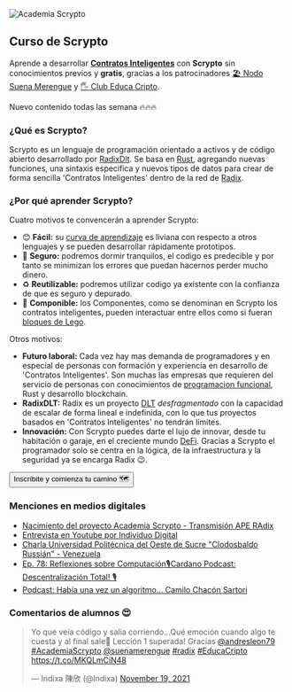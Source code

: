 <img :src="$withBase('/Academia.png')" alt="Academia Scrypto">

## Curso de Scrypto
Aprende a desarrollar [**Contratos Inteligentes**](https://twitter.com/andresleon79/status/1446467682207928342?s=20) con **Scrypto** sin conocimientos previos y **gratis**, gracias a los patrocinadores [🏖️ Nodo Suena Merengue](https://suenamerengue.com/) y [🖐️ Club Educa Cripto](https://twitter.com/EducaCripto).  

Nuevo contenido todas las semana 🔥🔥🔥

### ¿Qué es Scrypto?

Scrypto es un lenguaje de programación orientado a activos y de código abierto desarrollado por [RadixDlt](https://www.radixdlt.com/). Se basa en [Rust](/rust), agregando nuevas funciones, una sintaxis especifica y nuevos tipos de datos para crear de forma sencilla 'Contratos Inteligentes' dentro de la red de [Radix](/radix/unidad1.md). 

### ¿Por qué aprender Scrypto?
Cuatro motivos te convencerán a aprender Scrypto:
- 😊 **Fácil:** su [curva de aprendizaje](https://twitter.com/andresleon79/status/1449828241355706375?s=20) es liviana con respecto a otros lenguajes y se pueden desarrollar rápidamente prototipos.
- 🔏 **Seguro:** podremos dormir tranquilos, el codigo es predecible y por tanto se minimizan los errores que puedan hacernos perder mucho dinero.
- ♻️ **Reutilizable:** podremos utilizar codigo ya existente con la confianza de que es seguro y depurado. 
- 🧬 **Componible:** los Componentes, como se denominan en Scrypto los contratos inteligentes, pueden interactuar entre ellos como si fueran [bloques de Lego](https://cdn1.img.sputniknews.com/img/105827/60/1058276052_0:100:1600:965_1000x541_80_0_0_6dedd1a5c55f67598d2ba797f0d47c12.jpg).

Otros motivos:
- **Futuro laboral:** Cada vez hay mas demanda de programadores y en especial de personas con formación y experiencia en desarrollo de 'Contratos Inteligentes'. 
Son muchas las empresas que requieren del servicio de personas con conocimientos de [programacion funcional](https://twitter.com/andresleon79/status/1452558680424058882?s=20), Rust y desarrollo blockchain.
- **RadixDLT:** Radix es un proyecto [DLT](/fundamentos/blockchain/dlt.md) *desfragmentado* con la capacidad de escalar de forma lineal e indefinida, con lo que tus proyectos basados en 'Contratos Inteligentes' no tendrán límites. 
- **Innovación:** Con Scrypto puedes darte el lujo de innovar, desde tu habitación o garaje, en el creciente mundo [DeFi](https://twitter.com/andresleon79/status/1450382091925999623). Gracias a Scrypto el programador solo se centra en la lógica, de la infraestructura y la seguridad ya se encarga Radix 😉.

[<button type="button" class="btn btn-outline-dark">Inscríbite y comienza tu camino 🗺️</button>](/academia/)

### Menciones en medios digitales
- [Nacimiento del proyecto Academia Scrypto - Transmisión APE RAdix](https://twitter.com/i/broadcasts/1DXxyDBBYzLJM)
- [Entrevista en Youtube por Individuo Digital](https://youtu.be/J2CyJfW2F40)
- [Charla Universidad Politécnica del Oeste de Sucre "Clodosbaldo Russián" - Venezuela](https://youtu.be/l2vOvWeZSjA?t=1395)
- [Ep. 78: Reflexiones sobre Computación🎙Cardano Podcast: Descentralización Total! 🎙](https://youtu.be/2rwBPhuFL60)
- [Podcast: Había una vez un algoritmo... Camilo Chacón Sartori](https://www.buzzsprout.com/758831/9803347-andres-leon-criptomonedas-y-la-importancia-de-aprender-e-67)

### Comentarios de alumnos 😍
<blockquote class="twitter-tweet"><p lang="es" dir="ltr">Yo que veía código y salía corriendo...Qué emoción cuando algo te cuesta y al final sale🤩 Lección 1 superada! Gracias <a href="https://twitter.com/andresleon79?ref_src=twsrc%5Etfw">@andresleon79</a> <a href="https://twitter.com/hashtag/AcademiaScrypto?src=hash&amp;ref_src=twsrc%5Etfw">#AcademiaScrypto</a> <a href="https://twitter.com/suenamerengue?ref_src=twsrc%5Etfw">@suenamerengue</a> <a href="https://twitter.com/hashtag/radix?src=hash&amp;ref_src=twsrc%5Etfw">#radix</a> <a href="https://twitter.com/hashtag/EducaCripto?src=hash&amp;ref_src=twsrc%5Etfw">#EducaCripto</a> <a href="https://t.co/MKQLmCiN48">https://t.co/MKQLmCiN48</a></p>&mdash; Indixa 陳欣 (@Indixa) <a href="https://twitter.com/Indixa/status/1461693391440424968?ref_src=twsrc%5Etfw">November 19, 2021</a></blockquote> <script async src="https://platform.twitter.com/widgets.js" charset="utf-8"></script>